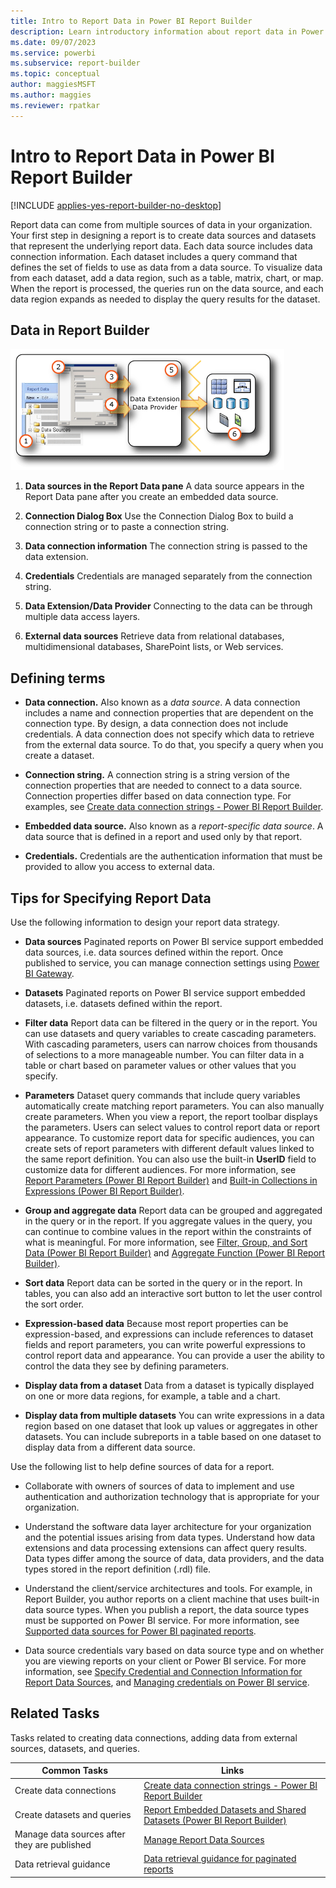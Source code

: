 ```yaml
---
title: Intro to Report Data in Power BI Report Builder
description: Learn introductory information about report data in Power BI Report Builder, such as how to create data sources.
ms.date: 09/07/2023
ms.service: powerbi
ms.subservice: report-builder
ms.topic: conceptual
author: maggiesMSFT
ms.author: maggies
ms.reviewer: rpatkar
---
```


# Intro to Report Data in Power BI Report Builder

[!INCLUDE [applies-yes-report-builder-no-desktop](../../includes/applies-yes-report-builder-no-desktop.md)]

  Report data can come from multiple sources of data in your organization. Your first step in designing a report is to create data sources and datasets that represent the underlying report data. Each data source includes data connection information. Each dataset includes a query command that defines the set of fields to use as data from a data source. To visualize data from each dataset, add a data region, such as a table, matrix, chart, or map. When the report is processed, the queries run on the data source, and each data region expands as needed to display the query results for the dataset.  

## Data in Report Builder
 ![rs_DataSourcesStory](../media/report-builder-data/rs-datasourcesstory.gif "rs_DataSourcesStory")  
  
1.  **Data sources in the Report Data pane** A data source appears in the Report Data pane after you create an embedded data source.  
  
2.  **Connection Dialog Box** Use the Connection Dialog Box to build a connection string or to paste a connection string.  
  
3.  **Data connection information** The connection string is passed to the data extension.  
  
4.  **Credentials** Credentials are managed separately from the connection string.  
  
5.  **Data Extension/Data Provider** Connecting to the data can be through multiple data access layers.  
  
6.  **External data sources** Retrieve data from relational databases, multidimensional databases, SharePoint lists, or Web services.  


##  <a name="BkMk_ReportDataTerms"></a> Defining terms  
  
- **Data connection.** Also known as a *data source*. A data connection includes a name and connection properties that are dependent on the connection type. By design, a data connection does not include credentials. A data connection does not specify which data to retrieve from the external data source. To do that, you specify a query when you create a dataset.  
  
- **Connection string.** A connection string is a string version of the connection properties that are needed to connect to a data source. Connection properties differ based on data connection type. For examples, see [Create data connection strings - Power BI Report Builder](./data-connections-data-sources-connection-strings-report-builder.md).
    
- **Embedded data source.** Also known as a *report-specific data source*. A data source that is defined in a report and used only by that report.  
  
- **Credentials.** Credentials are the authentication information that must be provided to allow you access to external data.  
  
##  <a name="BkMk_ReportDataTips"></a> Tips for Specifying Report Data

 Use the following information to design your report data strategy.  
  
- **Data sources** Paginated reports on Power BI service support embedded data sources, i.e. data sources defined within the report. Once published to service, you can manage connection settings using [Power BI Gateway](../../connect-data/service-gateway-onprem-indepth.md).
  
- **Datasets** Paginated reports on Power BI service support embedded datasets, i.e. datasets defined within the report.
  
- **Filter data** Report data can be filtered in the query or in the report. You can use datasets and query variables to create cascading parameters. With cascading parameters, users can narrow choices from thousands of selections to a more manageable number. You can filter data in a table or chart based on parameter values or other values that you specify.  
  
- **Parameters** Dataset query commands that include query variables automatically create matching report parameters. You can also manually create parameters. When you view a report, the report toolbar displays the parameters. Users can select values to control report data or report appearance. To customize report data for specific audiences, you can create sets of report parameters with different default values linked to the same report definition. You can also use the built-in **UserID** field to customize data for different audiences. For more information, see [Report Parameters &#40;Power BI Report Builder&#41;](../parameters/report-builder-parameters.md) and [Built-in Collections in Expressions &#40;Power BI Report Builder&#41;](../expressions/built-in-collections-in-expressions-report-builder.md).
  
- **Group and aggregate data** Report data can be grouped and aggregated in the query or in the report. If you aggregate values in the query, you can continue to combine values in the report within the constraints of what is meaningful.  For more information, see [Filter, Group, and Sort Data &#40;Power BI Report Builder&#41;](../report-design/filter-group-sort-data-report-builder.md) and [Aggregate Function &#40;Power BI Report Builder&#41;](../expressions/report-builder-functions-aggregate-function.md).
  
- **Sort data** Report data can be sorted in the query or in the report. In tables, you can also add an interactive sort button to let the user control the sort order.  
  
- **Expression-based data** Because most report properties can be expression-based, and expressions can include references to dataset fields and report parameters, you can write powerful expressions to control report data and appearance. You can provide a user the ability to control the data they see by defining parameters.  
  
- **Display data from a dataset** Data from a dataset is typically displayed on one or more data regions, for example, a table and a chart.  
  
- **Display data from multiple datasets**  You can write expressions in a data region based on one dataset that look up values or aggregates in other datasets. You can include subreports in a table based on one dataset to display data from a different data source.  
  
 Use the following list to help define sources of data for a report.  
  
- Collaborate with owners of sources of data to implement and use authentication and authorization technology that is appropriate for your organization.  
  
- Understand the software data layer architecture for your organization and the potential issues arising from data types. Understand how data extensions and data processing extensions can affect query results. Data types differ among the source of data, data providers, and the data types stored in the report definition (.rdl) file.  
  
- Understand the client/service architectures and tools. For example, in Report Builder, you author reports on a client machine that uses built-in data source types. When you publish a report, the data source types must be supported on Power BI service. For more information, see [Supported data sources for Power BI paginated reports](../paginated-reports-data-sources.md).
  
- Data source credentials vary based on data source type and on whether you are viewing reports on your client or Power BI service. For more information, see [Specify Credential and Connection Information for Report Data Sources](./data-connections-data-sources-connection-strings-report-builder.md), and [Managing credentials on Power BI service](../../connect-data/service-gateway-data-sources.md).  
  
## Related Tasks

 Tasks related to creating data connections, adding data from external sources, datasets, and queries.  
  
|Common Tasks|Links|  
|-|-|  
|Create data connections|[Create data connection strings - Power BI Report Builder](./data-connections-data-sources-connection-strings-report-builder.md)|  
|Create datasets and queries|[Report Embedded Datasets and Shared Datasets &#40;Power BI Report Builder&#41;](./report-embedded-datasets-report-builder.md)|
|Manage data sources after they are published|[Manage Report Data Sources](../../connect-data/service-gateway-data-sources.md)|
|Data retrieval guidance|[Data retrieval guidance for paginated reports](../../guidance/report-paginated-data-retrieval.md)|
